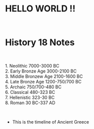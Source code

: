 <html>
<head>
 <h1 style="color:forest green;"> HELLO WORLD !!</h1><br>
</head>
<body>

<h1>History 18 Notes</h1> <br>
<p>1. Neolithic 7000-3000 BC <Br>
        2. Early Bronze Age 3000-2100 BC <br>
        3. Middle Bronzew Age 2100-1600 BC <br>
        4. Late Bronze Age 1200-750/700 BC<br>
        5. Archaic 750/700-480 BC <br>
        6. Classical 480-323 BC <br>
        7. Hellenistic 323-30 BC <br>
        8. Roman 30 BC-337 AD</p> <br>
    <!-- ul>li*10 -->
  <ul>
     <li>This is the timeline of Ancient Greece</li>
  </ul
</body>
</html>
